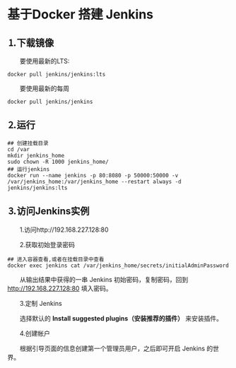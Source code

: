 # 基于Docker 搭建 Jenkins

## ⒈下载镜像

　　要使用最新的LTS:

```shell
docker pull jenkins/jenkins:lts
```

　　要使用最新的每周

```shell
docker pull jenkins/jenkins
```

## ⒉运行

```shell
## 创建挂载目录
cd /var
mkdir jenkins_home
sudo chown -R 1000 jenkins_home/
## 运行jenkins
docker run --name jenkins -p 80:8080 -p 50000:50000 -v /var/jenkins_home:/var/jenkins_home --restart always -d jenkins/jenkins:lts
```

## ⒊访问Jenkins实例

　　1.访问http://192.168.227.128:80

　　2.获取初始登录密码

```shell
## 进入容器查看,或者在挂载目录中查看
docker exec jenkins cat /var/jenkins_home/secrets/initialAdminPassword
```

　　从输出结果中获得的一串 Jenkins 初始密码，复制密码，回到 http://192.168.227.128:80 填入密码。

　　3.定制 Jenkins

　　选择默认的 **Install suggested plugins（安装推荐的插件）** 来安装插件。

　　4.创建帐户

　　根据引导页面的信息创建第一个管理员用户，之后即可开启 Jenkins 的世界。